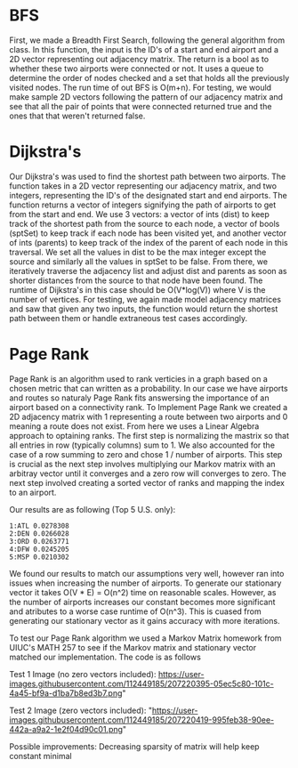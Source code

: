 # BFS
First, we made a Breadth First Search, following the general algorithm from class. In this function, the input is the ID's of a start and end airport and a 2D vector representing out adjacency matrix. The return is a bool as to whether these two airports were connected or not. It uses a queue to determine the order of nodes checked and a set that holds all the previously visited nodes. The run time of out BFS is O(m+n). For testing, we would make sample 2D vectors following the pattern of our adjacency matrix and see that all the pair of points that were connected returned true and the ones that that weren't returned false. 

# Dijkstra's
Our Dijkstra's was used to find the shortest path between two airports. The function takes in a 2D vector representing our adjacency matrix, and two integers, representing the ID's of the designated start and end airports. The function returns a vector of integers signifying the path of airports to get from the start and end. We use 3 vectors: a vector of ints (dist) to keep track of the shortest path from the source to each node, a vector of bools (sptSet) to keep track if each node has been visited yet, and another vector of ints (parents) to keep track of the index of the parent of each node in this traversal. We set all the values in dist to be the max integer except the source and similarly all the values in sptSet to be false. From there, we iteratively traverse the adjacency list and adjust dist and parents as soon as shorter distances from the source to that node have been found. The runtime of Dijkstra's in this case should be O(V*log(V)) where V is the number of vertices. For testing, we again made model adjacency matrices and saw that given any two inputs, the function would return the shortest path between them or handle extraneous test cases accordingly. 


# Page Rank
Page Rank is an algorithm used to rank verticies in a graph based on a chosen metric that can written as a probability. In our case we have airports and routes so naturaly Page Rank fits answersing the importance of an airport based on a connectivity rank. To Implement Page Rank we created a 2D adjacency matrix with 1 representing a route between two airports and 0 meaning a route does not exist. From here we uses a Linear Algebra approach to optaining ranks. The first step is normalizing the mastrix so that all entries in row (typically columns) sum to 1. We also accounted for the case of a row summing to zero and chose 1 / number of airports. This step is crucial as the next step involves multiplying our Markov matrix with an arbitray vector until it converges and a zero row will converges to zero. The next step involved creating a sorted vector of ranks and mapping the index to an airport.

Our results are as following (Top 5 U.S. only):
```
1:ATL 0.0278308
2:DEN 0.0266028
3:ORD 0.0263771
4:DFW 0.0245205
5:MSP 0.0210302
```

We found our results to match our assumptions very well, however ran into issues when increasing the number of airports. To generate our stationary vector it takes O(V * E) = O(n^2) time on reasonable scales. However, as the number of airports increases our constant becomes more significant and atributes to a worse case runtime of O(n^3). This is cuased from generating our stationary vector as it gains accuracy with more iterations.

To test our Page Rank algorithm we used a Markov Matrix homework from UIUC's MATH 257 to see if the Markov matrix and stationary vector matched our implementation. The code is as follows

Test 1 Image (no zero vectors included):
https://user-images.githubusercontent.com/112449185/207220395-05ec5c80-101c-4a45-bf9a-d1ba7b8ed3b7.png"

Test 2 Image (zero vectors included):
"https://user-images.githubusercontent.com/112449185/207220419-995feb38-90ee-442a-a9a2-1e2f04d90c01.png"

Possible improvements: Decreasing sparsity of matrix will help keep constant minimal
